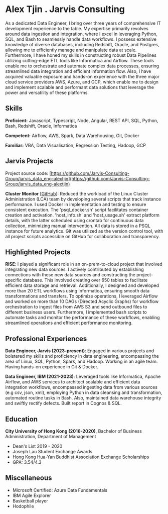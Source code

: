 # Alex Tjin . Jarvis Consulting

As a dedicated Data Engineer, I bring over three years of comprehensive IT development experience to the table. My expertise primarily revolves around data ingestion and integration, where I excel in leveraging Python, SQL, and Bash to seamlessly handle data workflows. I possess extensive knowledge of diverse databases, including Redshift, Oracle, and Postgres, allowing me to efficiently manage and manipulate data at scale. Furthermore, I have honed my skills in constructing robust Data Pipelines utilizing cutting-edge ETL tools like Informatica and Airflow. These tools enable me to orchestrate and automate complex data processes, ensuring streamlined data integration and efficient information flow. Also, I have acquired valuable exposure and hands-on experience with the three major cloud service providers AWS, Azure, and GCP, which enable me to design and implement scalable and performant data solutions that leverage the power and versatility of these platforms.

## Skills

**Proficient:** Javascript, Typescript, Node, Angular, REST API, SQL, Python, Bash, Redshift, Oracle, Informatica

**Competent:** Airflow, AWS, Spark, Data Warehousing, Git, Docker

**Familiar:** VBA, Data Visualisation, Regression Testing, Hadoop, GCP

## Jarvis Projects

Project source code: [https://github.com/Jarvis-Consulting-Group/jarvis_data_eng-alextjin](https://github.com/Jarvis-Consulting-Group/jarvis_data_eng-alextjin)


**Cluster Monitor** [[GitHub](https://github.com/Jarvis-Consulting-Group/jarvis_data_eng-alextjin/tree/masterhttps://github.com/Jarvis-Consulting-Group/jarvis_data_eng-alextjin/tree/master/linux_sql)]: Reduced the workload of the Linux Cluster Administration (LCA) team by developing several scripts that track instance performance. I used Docker in implementation and testing to ensure consistent execution. The 'psql_docker.sh' script facilitates container creation and activation. 'host_info.sh' and 'host_usage.sh' extract platform details, with the latter scheduled using crontab for continuous data collection, minimizing manual intervention. All data is stored in a PSQL instance for future analytics. Git was utilized as the version control tool, with all project scripts accessible on GitHub for collaboration and transparency.


## Highlighted Projects
**RISE**: I played a significant role in an on-prem-to-cloud project that involved integrating new data sources. I actively contributed by establishing connections with these new data sources and constructing the project-specific database. This involved creating over 650 tables to facilitate efficient data storage and retrieval. Additionally, I designed and developed more than 20 ETL workflows using Informatica, ensuring smooth data transformations and transfers. To optimize operations, I leveraged Airflow and worked on more than 10 DAGs (Directed Acyclic Graphs) for workflow orchestration to ingest files from AWS S3 and send outbound files to different business users. Furthermore, I implemented bash scripts to automate tasks and monitor the performance of these workflows, enabling streamlined operations and efficient performance monitoring.


## Professional Experiences

**Data Engineer, Jarvis (2023-present)**: Engaged in various projects and bolstered my skills and proficiency in data engineering, encompassing the area of Linux, SQL, Python, Spark, and Hadoop. Working in an agile team. Having hands-on experience in Git & Docker.

**Data Engineer, IBM (2021-2023)**: Leveraged tools like Informatica, Apache Airflow, and AWS services to architect scalable and efficient data integration workflows, encompassed ingesting data from various sources (e.g csv, json, xml), employing Python in data cleansing and transformation, automated routine tasks in Bash. Also, maintained data warehouse integrity and swiftly rectify defects. Built report in Cognos & SQL.


## Education
**City University of Hong Kong (2016-2020)**, Bachelor of Business Administration, Department of Management
- Dean's List 2019 - 2020
- Joseph Lau Student Exchange Awards
- Hong Kong Hua-Yan Buddhist Association Exchange Scholarships
- GPA: 3.54/4.3


## Miscellaneous
- Microsoft Certified: Azure Data Fundamentals
- IBM Agile Explorer
- Basketball player
- Hodophile

